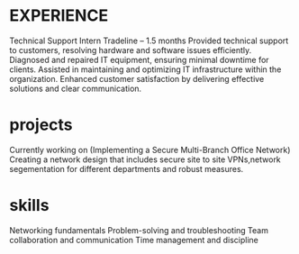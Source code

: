 # EXPERIENCE
Technical Support Intern
Tradeline – 1.5 months
Provided technical support to customers, resolving hardware and software issues efficiently.
Diagnosed and repaired IT equipment, ensuring minimal downtime for clients.
Assisted in maintaining and optimizing IT infrastructure within the organization.
Enhanced customer satisfaction by delivering effective solutions and clear communication.
# projects
Currently working on (Implementing a Secure Multi-Branch Office Network)
Creating a network design that includes secure site to site VPNs,network segementation for different departments
and robust measures.
# skills
Networking fundamentals
Problem-solving and troubleshooting
Team collaboration and communication
Time management and discipline
